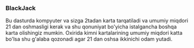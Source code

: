 ### BlackJack

Bu dasturda kompyuter va sizga 2tadan karta tarqatiladi va umumiy miqdori 
21 dan oshmasligi kerak va shu qonuniyat bo'yicha istalgancha boshqa karta 
olishingiz mumkin. Oxirida kimni kartalarining
umumiy miqdori katta bo'lsa shu g'alaba qozonadi
agar 21 dan oshsa ikkinichi odam yutadi.
